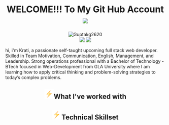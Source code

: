 <h1 align="center">WELCOME!!! To My Git Hub Account<img src="wave.gif" width="40px"></h1>
<p align="center">
<img src="https://komarev.com/ghpvc/?username=iamkrati" alt="Guptakg2620" />
<br/>
<a href="https://www.linkedin.com/in/gupta-kushagra2620/"></a>
<a href="mailto:guptakushagra202@gmail.com"><img src="https://img.shields.io/badge/-guptakushagra202@gmail.com-c14438?style=curved-square&logo=Gmail&logoColor=white&link=mailto:guptakushagra202@gmail.com"></a>
<a href="https://twitter.com/gupta_kush26"><img src="https://img.shields.io/twitter/url/https/twitter.com/cloudposse.svg?style=social&label=%20%40%20gupta_kush26"></a>
</p>
<p>
hi, i'm Krati, a passionate self-taught upcoming full stack web developer. Skilled in Team Motivation, Communication, English, Management, and Leadership. Strong operations professional with a Bachelor of Technology - BTech focused in Web-Development from GLA University where I am learning how to apply critical thinking and problem-solving strategies to today’s complex problems.
<h2 align="center"><img src="bolt.gif" width="30px">What I've worked with</h2>
<h2 align="center"><img src="bolt.gif" width="30px">Technical Skillset</h2>
